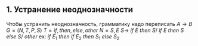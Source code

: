 ## 1. Устранение неоднозначности
Чтобы устранить неоднозначность, грамматику надо переписать
$A→B$  
$G=(N,T,P,S)$
$T={if,then,else,other}$
$N={S,E}$
$S →$ $if$ $E$ $then$ $S/$
 $if$ $E$ $then$ $S$ $else$ $S/$ $other$
 ex: $if$ $E_1$ $then$ $if$ $E_2$ $then$ $S_1$ $else$ $S_2$
 
